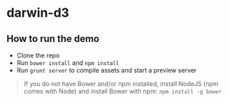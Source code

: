 darwin-d3
=========

## How to run the demo
* Clone the repo
* Run `bower install` and `npm install`
* Run `grunt server` to compile assets and start a preview server

> If you do not have Bower and/or npm installed, install NodeJS (npm comes with Node) and install Bower with npm: `npm install -g bower`
